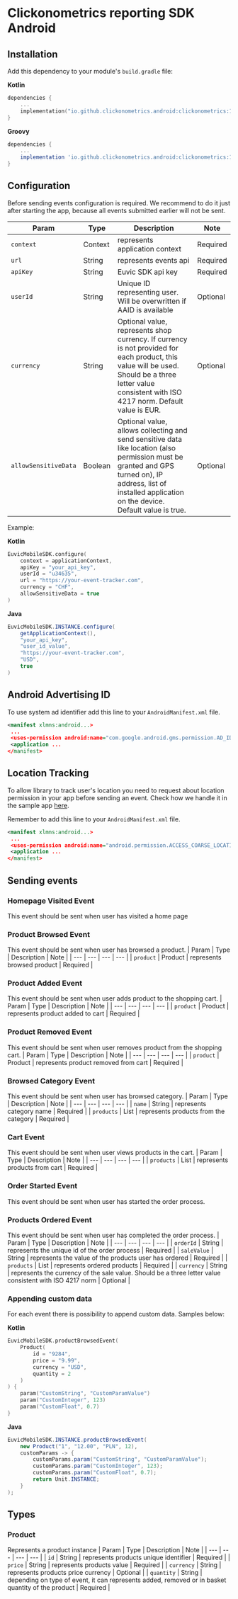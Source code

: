 # Clickonometrics reporting SDK Android

## Installation

Add this dependency to your module's `build.gradle` file:

**Kotlin**
```kotlin
dependencies {
	...
	implementation("io.github.clickonometrics.android:clickonometrics:1.0")
}
```

**Groovy**
```groovy
dependencies {
	...
	implementation 'io.github.clickonometrics.android:clickonometrics:1.0'
}
```

## Configuration

Before sending events configuration is required. We recommend to do it just after starting the app, because all events submitted earlier will not be sent.

| Param      | Type    | Description                                                                                                                                                                                          | Note     |
|------------|---------|------------------------------------------------------------------------------------------------------------------------------------------------------------------------------------------------------|----------|
| `context`  | Context | represents application context                                                                                                                                                                       | Required |
| `url`      | String  | represents events api                                                                                                                                                                                | Required |
| `apiKey`   | String  | Euvic SDK api key                                                                                                                                                                                    | Required |
| `userId`   | String  | Unique ID representing user. Will be overwritten if AAID is available                                                                                                                                | Optional |
| `currency` | String  | Optional value, represents shop currency. If currency is not provided for each product, this value will be used. Should be a three letter value consistent with ISO 4217 norm. Default value is EUR. | Optional |
| `allowSensitiveData` | Boolean  | Optional value, allows collecting and send sensitive data like location (also permission must be granted and GPS turned on), IP address, list of installed application on the device. Default value is true. | Optional |

Example:

**Kotlin**
```kotlin
EuvicMobileSDK.configure(
    context = applicationContext,
    apiKey = "your_api_key",
    userId = "u34635",
    url = "https://your-event-tracker.com",
    currency = "CHF",
    allowSensitiveData = true
)
```

**Java**
```java
EuvicMobileSDK.INSTANCE.configure(
    getApplicationContext(),
    "your_api_key",
    "user_id_value",
    "https://your-event-tracker.com",
    "USD",
    true
)
```

## Android Advertising ID
To use system ad identifier add this line to your ```AndroidManifest.xml``` file.
```xml
<manifest xlmns:android...>
 ...
 <uses-permission android:name="com.google.android.gms.permission.AD_ID"/>
 <application ...
</manifest>
```

## Location Tracking

To allow library to track user's location you need to request about location permission in your app before sending an event. Check how we handle it in the sample app [here](https://github.com/Clickonometrics/reporting-sdk-android/blob/main/app/src/main/java/com/clickonometrics/sample/app/MainActivity.kt#L163).

Remember to add this line to your ```AndroidManifest.xml``` file.
```xml
<manifest xlmns:android...>
 ...
 <uses-permission android:name="android.permission.ACCESS_COARSE_LOCATION" />
 <application ...
</manifest>
```


## Sending events

### Homepage Visited Event

This event should be sent when user has visited a home page

### Product Browsed Event

This event should be sent when user has browsed a product.
| Param  | Type | Description | Note |
| --- | --- | --- | --- |
| `product` | Product | represents browsed product | Required |

### Product Added Event

This event should be sent when user adds product to the shopping cart.
| Param  | Type | Description | Note |
| --- | --- | --- | --- |
| `product` | Product | represents product added to cart | Required |

### Product Removed Event

This event should be sent when user removes product from the shopping cart.
| Param  | Type | Description | Note |
| --- | --- | --- | --- |
| `product` | Product | represents product removed from cart | Required |

### Browsed Category Event

This event should be sent when user has browsed category.
| Param  | Type | Description | Note |
| --- | --- | --- | --- |
| `name` | String | represents category name | Required |
| `products` | List<Product> | represents products from the category | Required |

### Cart Event

This event should be sent when user views products in the cart.
| Param  | Type | Description | Note |
| --- | --- | --- | --- |
| `products` | List<Product> | represents products from cart | Required |

### Order Started Event

This event should be sent when user has started the order process.

### Products Ordered Event

This event should be sent when user has completed the order process.
| Param  | Type | Description | Note |
| --- | --- | --- | --- |
| `orderId` | String | represents the unique id of the order process | Required |
| `saleValue` | String | represents the value of the products user has ordered | Required |
| `products` | List<Product> | represents ordered products | Required |
| `currency` | String | represents the currency of the sale value. Should be a three letter value consistent with ISO 4217 norm | Optional |

### Appending custom data

For each event there is possibility to append custom data. Samples below:

**Kotlin**
```kotlin
EuvicMobileSDK.productBrowsedEvent(
    Product(
        id = "9284",
        price = "9.99",
        currency = "USD",
        quantity = 2
    )
) {
    param("CustomString", "CustomParamValue")
    param("CustomInteger", 123)
    param("CustomFloat", 0.7)
}
```

**Java**
```java
EuvicMobileSDK.INSTANCE.productBrowsedEvent(
    new Product("1", "12.00", "PLN", 12),
    customParams -> {
        customParams.param("CustomString", "CustomParamValue");
        customParams.param("CustomInteger", 123);
        customParams.param("CustomFloat", 0.7);
        return Unit.INSTANCE;
    }
);
```

## Types

### Product

Represents a product instance
| Param  | Type | Description | Note |
| --- | --- | --- | --- |
| `id` | String | represents products unique identifier | Required |
| `price` | String | represents products value | Required |
| `currency` | String | represents products price currency | Optional |
| `quantity` | String | depending on type of event, it can represents added, removed or in basket quantity of the product | Required |
